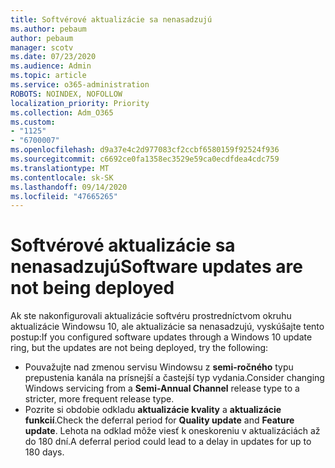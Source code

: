 ```yaml
---
title: Softvérové aktualizácie sa nenasadzujú
ms.author: pebaum
author: pebaum
manager: scotv
ms.date: 07/23/2020
ms.audience: Admin
ms.topic: article
ms.service: o365-administration
ROBOTS: NOINDEX, NOFOLLOW
localization_priority: Priority
ms.collection: Adm_O365
ms.custom:
- "1125"
- "6700007"
ms.openlocfilehash: d9a37e4c2d977083cf2ccbf6580159f92524f936
ms.sourcegitcommit: c6692ce0fa1358ec3529e59ca0ecdfdea4cdc759
ms.translationtype: MT
ms.contentlocale: sk-SK
ms.lasthandoff: 09/14/2020
ms.locfileid: "47665265"
---
```

# <a name="software-updates-are-not-being-deployed"></a><span data-ttu-id="a8539-102">Softvérové aktualizácie sa nenasadzujú</span><span class="sxs-lookup"><span data-stu-id="a8539-102">Software updates are not being deployed</span></span>

<span data-ttu-id="a8539-103">Ak ste nakonfigurovali aktualizácie softvéru prostredníctvom okruhu aktualizácie Windowsu 10, ale aktualizácie sa nenasadzujú, vyskúšajte tento postup:</span><span class="sxs-lookup"><span data-stu-id="a8539-103">If you configured software updates through a Windows 10 update ring, but the updates are not being deployed, try the following:</span></span>  

- <span data-ttu-id="a8539-104">Pouvažujte nad zmenou servisu Windowsu z  **semi-ročného**  typu prepustenia kanála na prísnejší a častejší typ vydania.</span><span class="sxs-lookup"><span data-stu-id="a8539-104">Consider changing Windows servicing from a  **Semi-Annual Channel**  release type to a stricter, more frequent release type.</span></span>
- <span data-ttu-id="a8539-105">Pozrite si obdobie odkladu  **aktualizácie kvality**  a  **aktualizácie funkcií**.</span><span class="sxs-lookup"><span data-stu-id="a8539-105">Check the deferral period for  **Quality update**  and  **Feature update**.</span></span> <span data-ttu-id="a8539-106">Lehota na odklad môže viesť k oneskoreniu v aktualizáciách až do 180 dní.</span><span class="sxs-lookup"><span data-stu-id="a8539-106">A deferral period could lead to a delay in updates for up to 180 days.</span></span>
